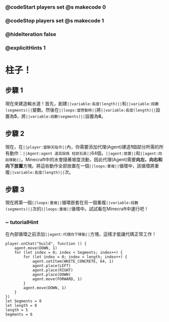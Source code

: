 ### @codeStart players set @s makecode 0
### @codeStop players set @s makecode 1

### @hideIteration false 
### @explicitHints 1

# 柱子！

## 步驟 1
現在來建造輸水道！首先，創建``||variable:長度(length)||``和``||variable:段數(segments)||``變數。然後在``||loops:當啓動時||``將``||variable:長度(length)||``設置為**5**，將``||variable:段數(segments)||``設置為**6**。

## 步驟 2
現在，在``||player:當聊天指令||``內，你需要添加代理(Agent)建造**1**個部分所需的所有動作：``||Agent:agent 道具設爲 柱狀石英||``64個，``||agent:放置||``和``||agent:向前移動||``。Minecraft中的水會隨著坡度流動，因此代理(Agent)需要**向左、向右和向下放置**方塊。將這些動作全部放置在一個``||loops:重複||``循環中，該循環將重複``||variable:長度(length)||``次。

## 步驟 3
現在將第一個``||loops:重複||``循環嵌套在另一個重複``||variable:段數(segments)||``次的``||loops:重複||``循環中。試試看在Minecraft中運行吧！

### ~ tutorialHint
在內部循環之前添加``||agent:代理向下移動||``方塊，這樣才能讓代碼正常工作！


```ghost
player.onChat("build", function () {
    agent.move(DOWN, 1)
    for (let index = 0; index < Segments; index++) {
        for (let index = 0; index < length; index++) {
            agent.setItem(WHITE_CONCRETE, 64, 1)
            agent.place(LEFT)
            agent.place(RIGHT)
            agent.place(DOWN)
            agent.move(FORWARD, 1)
        }
        agent.move(DOWN, 1)
    }
})
let Segments = 0
let length = 0
length = 5
Segments = 6
```

